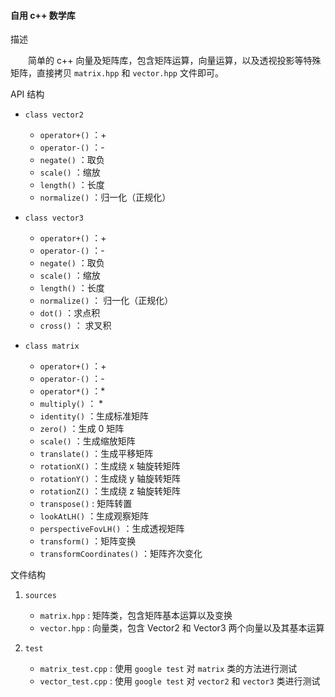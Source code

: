 #### 自用 c++ 数学库

描述

&emsp;&emsp;简单的 c++ 向量及矩阵库，包含矩阵运算，向量运算，以及透视投影等特殊矩阵，直接拷贝 `matrix.hpp` 和 `vector.hpp` 文件即可。

API 结构

 + `class vector2` 
 
    + `operator+()` ：+
    + `operator-()` ：-
    + `negate()` ：取负
    + `scale()` ：缩放
    + `length()` ：长度
    + `normalize()` ：归一化（正规化）
    
 + `class vector3` 
     
    + `operator+()` ：+
    + `operator-()` ：-
    + `negate()` ：取负
    + `scale()` ：缩放
    + `length()` ：长度
    + `normalize()` ： 归一化（正规化）
    + `dot()` ：求点积
    + `cross()` ： 求叉积
    
 + `class matrix`
 
    + `operator+()` ：+
    + `operator-()` ：-
    + `operator*()` ：*
    + `multiply()` ： *
    + `identity()` ：生成标准矩阵
    + `zero()` ：生成 0 矩阵
    + `scale()` ：生成缩放矩阵
    + `translate()` ：生成平移矩阵
    + `rotationX()` ：生成绕 x 轴旋转矩阵
    + `rotationY()` ：生成绕 y 轴旋转矩阵
    + `rotationZ()` ：生成绕 z 轴旋转矩阵
    + `transpose()` : 矩阵转置
    + `lookAtLH()` ：生成观察矩阵
    + `perspectiveFovLH()` ：生成透视矩阵
    + `transform()` ：矩阵变换
    + `transformCoordinates()` ：矩阵齐次变化

文件结构

1. `sources`
    
    + `matrix.hpp` : 矩阵类，包含矩阵基本运算以及变换
    + `vector.hpp` : 向量类，包含 Vector2 和 Vector3 两个向量以及其基本运算
    
2. `test`

    + `matrix_test.cpp` : 使用 `google test` 对 `matrix` 类的方法进行测试
    + `vector_test.cpp` : 使用 `google test` 对 `vector2` 和 `vector3` 类进行测试